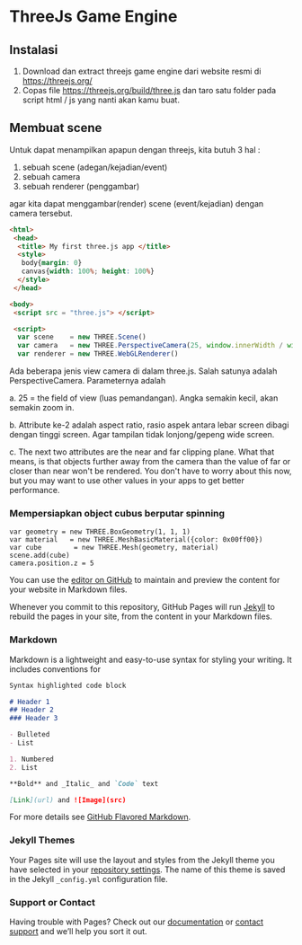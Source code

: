 # ThreeJs Game Engine


## Instalasi

   1. Download dan extract threejs game engine dari website resmi di  https://threejs.org/ 
   2. Copas file https://threejs.org/build/three.js dan taro satu folder pada script html / js yang nanti akan kamu buat.

## Membuat scene

   Untuk dapat menampilkan apapun dengan threejs, kita butuh 3 hal :
   1. sebuah scene (adegan/kejadian/event)
   2. sebuah camera
   3. sebuah renderer (penggambar)
   
   agar kita dapat menggambar(render) scene (event/kejadian) dengan camera tersebut.
   ```markdown
   <html>
    <head>
     <title> My first three.js app </title>
     <style>
      body{margin: 0}
      canvas{width: 100%; height: 100%}
     </style>
    </head>

   <body>
    <script src = "three.js"> </script>

    <script>
     var scene    = new THREE.Scene()
     var camera   = new THREE.PerspectiveCamera(25, window.innerWidth / window.innerHeight, 0.1, 1000)
     var renderer = new THREE.WebGLRenderer()
   ```
   Ada beberapa jenis view camera di dalam three.js. Salah satunya adalah PerspectiveCamera. Parameternya adalah

   a. 25 = the field of view (luas pemandangan). Angka semakin kecil, akan semakin zoom in.

   b. Attribute ke-2 adalah aspect ratio, rasio aspek antara lebar screen dibagi dengan tinggi screen.
      Agar tampilan tidak lonjong/gepeng wide screen.

   c. The next two attributes are the near and far clipping plane. What that means, is that objects further
      away from the camera than the value of far or closer than near won't be rendered. You don't have to
      worry about this now, but you may want to use other values in your apps to get better performance.

### Mempersiapkan object cubus berputar spinning

    var geometry = new THREE.BoxGeometry(1, 1, 1)
    var material   = new THREE.MeshBasicMaterial({color: 0x00ff00})
    var cube        = new THREE.Mesh(geometry, material)
    scene.add(cube)
    camera.position.z = 5







You can use the [editor on GitHub](https://github.com/nengkya/nengkya.github.io/edit/master/index.md) to maintain and preview the content for your website in Markdown files.

Whenever you commit to this repository, GitHub Pages will run [Jekyll](https://jekyllrb.com/) to rebuild the pages in your site, from the content in your Markdown files.

### Markdown

Markdown is a lightweight and easy-to-use syntax for styling your writing. It includes conventions for

```markdown
Syntax highlighted code block

# Header 1
## Header 2
### Header 3

- Bulleted
- List

1. Numbered
2. List

**Bold** and _Italic_ and `Code` text

[Link](url) and ![Image](src)
```

For more details see [GitHub Flavored Markdown](https://guides.github.com/features/mastering-markdown/).

### Jekyll Themes

Your Pages site will use the layout and styles from the Jekyll theme you have selected in your [repository settings](https://github.com/nengkya/nengkya.github.io/settings). The name of this theme is saved in the Jekyll `_config.yml` configuration file.

### Support or Contact

Having trouble with Pages? Check out our [documentation](https://help.github.com/categories/github-pages-basics/) or [contact support](https://github.com/contact) and we’ll help you sort it out.
